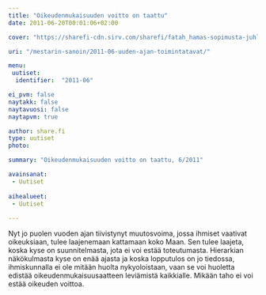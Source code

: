 ```yaml
---
title: "Oikeudenmukaisuuden voitto on taattu"
date: 2011-06-20T00:01:06+02:00

cover: "https://sharefi-cdn.sirv.com/sharefi/fatah_hamas-sopimusta-juhlitaan-palestiinassa-201106.jpg"

uri: "/mestarin-sanoin/2011-06-uuden-ajan-toimintatavat/"

menu:
 uutiset:
  identifier:  "2011-06"

ei_pvm: false
naytakk: false
naytavuosi: false
naytapvm: true

author: share.fi
type: uutiset
photo:

summary: "Oikeudenmukaisuuden voitto on taattu, 6/2011"

avainsanat:
 - Uutiset
 
aihealueet:
 - Uutiset
 
---
```

<p>Nyt jo puolen vuoden ajan tiivistynyt muutosvoima, jossa ihmiset vaativat oikeuksiaan, tulee laajenemaan kattamaan koko Maan. Sen tulee laajeta, koska kyse on suunnitelmasta, jota ei voi estää toteutumasta. Hierarkian näkökulmasta kyse on enää ajasta ja koska lopputulos on jo tiedossa, ihmiskunnalla ei ole mitään huolta nykyoloistaan, vaan se voi huoletta edistää oikeudenmukaisuusaatteen leviämistä kaikkialle. Mikään taho ei voi estää oikeuden voittoa.</p>
